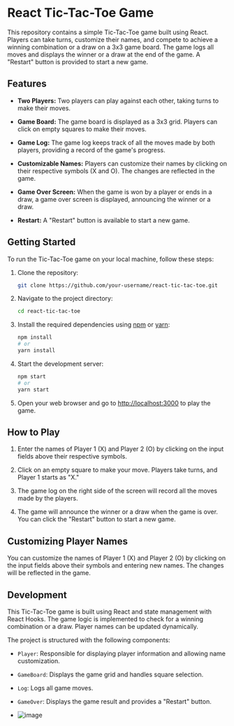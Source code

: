 # React Tic-Tac-Toe Game

This repository contains a simple Tic-Tac-Toe game built using React. Players can take turns, customize their names, and compete to achieve a winning combination or a draw on a 3x3 game board. The game logs all moves and displays the winner or a draw at the end of the game. A "Restart" button is provided to start a new game.

## Features

- **Two Players:** Two players can play against each other, taking turns to make their moves.

- **Game Board:** The game board is displayed as a 3x3 grid. Players can click on empty squares to make their moves.

- **Game Log:** The game log keeps track of all the moves made by both players, providing a record of the game's progress.

- **Customizable Names:** Players can customize their names by clicking on their respective symbols (X and O). The changes are reflected in the game.

- **Game Over Screen:** When the game is won by a player or ends in a draw, a game over screen is displayed, announcing the winner or a draw.

- **Restart:** A "Restart" button is available to start a new game.

## Getting Started

To run the Tic-Tac-Toe game on your local machine, follow these steps:

1. Clone the repository:

   ```bash
   git clone https://github.com/your-username/react-tic-tac-toe.git
   ```

2. Navigate to the project directory:

   ```bash
   cd react-tic-tac-toe
   ```

3. Install the required dependencies using [npm](https://www.npmjs.com/) or [yarn](https://yarnpkg.com/):

   ```bash
   npm install
   # or
   yarn install
   ```

4. Start the development server:

   ```bash
   npm start
   # or
   yarn start
   ```

5. Open your web browser and go to [http://localhost:3000](http://localhost:3000) to play the game.

## How to Play

1. Enter the names of Player 1 (X) and Player 2 (O) by clicking on the input fields above their respective symbols.

2. Click on an empty square to make your move. Players take turns, and Player 1 starts as "X."

3. The game log on the right side of the screen will record all the moves made by the players.

4. The game will announce the winner or a draw when the game is over. You can click the "Restart" button to start a new game.

## Customizing Player Names

You can customize the names of Player 1 (X) and Player 2 (O) by clicking on the input fields above their symbols and entering new names. The changes will be reflected in the game.

## Development

This Tic-Tac-Toe game is built using React and state management with React Hooks. The game logic is implemented to check for a winning combination or a draw. Player names can be updated dynamically.

The project is structured with the following components:

- `Player`: Responsible for displaying player information and allowing name customization.
- `GameBoard`: Displays the game grid and handles square selection.
- `Log`: Logs all game moves.
- `GameOver`: Displays the game result and provides a "Restart" button.

- ![image](https://github.com/akifalbayrak/tic-tac-toe/assets/142679378/73ca134c-67c9-46ac-a10e-12a93df07501)
